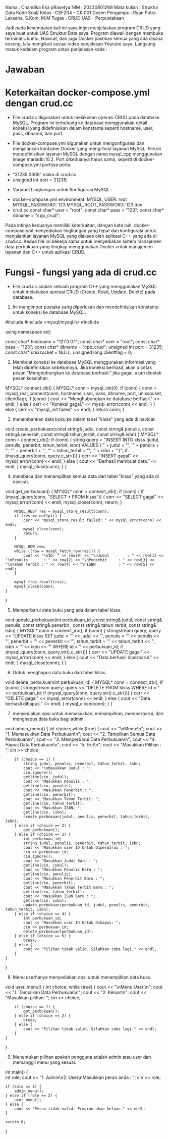 Nama : Chandika Eka pRasetya
NIM : 20230801268
Mata kuliah : Struktur Data
Kode Soal/ Kelas : CSF204 - CR 001
Dosen Pengampu : Ryan Putra Laksana, S.Kom, M.M
Tugas : CRUD UAS - Perpustakaan

Jadi pada kesempatan kali ini saya ingin menjelaskan program CRUD yang saya buat untuk UAS Struktur Data saya.
Program diawali dengan membuka terminal Ubuntu, Navicat, dan juga Docker pastikan semua yang ada disana kosong, lalu mengikuti sesuai video penjelasan Youtube saya. Langsung masuk kedalam program untuk penjelasan kode :

# Jawaban
# Keterkaitan docker-compose.yml dengan crud.cc
* File crud.cc digunakan untuk melakukan operasi CRUD pada database MySQL. Program ini terhubung ke database menggunakan detail koneksi yang didefinisikan dalam konstanta seperti hostname, user, pass, dbname, dan port.

* File docker-compose.yml digunakan untuk mengonfigurasi dan menjalankan kontainer Docker yang meng-host layanan MySQL. File ini mendefinisikan layanan MySQL dengan nama mysql_cpp menggunakan image mariadb:10.2. Port dikeduanya harus sama, seperti di docker-compose.yml portnya
ports:
- "31235:3306"
maka di crud.cc 
- unsigned int port = 31235;

* Variabel Lingkungan untuk Konfigurasi MySQL :
- docker-compose.yml 
environment:
  MYSQL_USER: root
  MYSQL_PASSWORD: 123
  MYSQL_ROOT_PASSWORD: 123
            dan
- crud.cc
const char* user = "root";
const char* pass = "123";
const char* dbname = "cpp_crud";

Pada intinya keduanya memiliki keterkaitan, dengan kata lain, docker-compose.yml menyediakan lingkungan yang tepat dan konfigurasi untuk menjalankan layanan MySQL yang diakses oleh aplikasi C++ yang ada di crud.cc. Kedua file ini bekerja sama untuk menyediakan sistem manajemen data perbukuan yang lengkap menggunakan Docker untuk manajemen layanan dan C++ untuk aplikasi CRUD.

# Fungsi - fungsi yang ada di crud.cc
* File crud.cc adalah sebuah program C++ yang menggunakan MySQL untuk melakukan operasi CRUD (Create, Read, Update, Delete) pada database.

1. Ini mengimpor pustaka yang diperlukan dan mendefinisikan konstanta untuk koneksi ke database MySQL.

#include <iostream>
#include <mysql/mysql.h>
#include <sstream>

using namespace std;

const char* hostname = "127.0.0.1";
const char* user = "root";
const char* pass = "123";
const char* dbname = "cpp_crud";
unsigned int port = 31235;
const char* unixsocket = NULL;
unsigned long clientflag = 0;


2. Membuat koneksi ke database MySQL menggunakan informasi yang telah didefinisikan sebelumnya. Jika koneksi berhasil, akan dicetak pesan "Menghubungkan ke database berhasil." jika gagal, akan dicetak pesan kesalahan.

MYSQL* connect_db() {
    MYSQL* conn = mysql_init(0);
    if (conn) {
        conn = mysql_real_connect(conn, hostname, user, pass, dbname, port, unixsocket, clientflag);
        if (conn) {
            cout << "Menghubungkan ke database berhasil." << endl;
        } else {
            cerr << "Koneksi gagal." << mysql_error(conn) << endl;
        }
    } else {
        cerr << "mysql_init failed" << endl;
    }
    return conn;
}

3. menambahkan data buku ke dalam tabel "klsss" yang ada di navicat.

void create_perbukuan(const string& judul, const string& penulis, const string& penerbit, const string& tahun_terbit, const string& isbn) {
    MYSQL* conn = connect_db();
    if (conn) {
        string query = "INSERT INTO klsss (judul, penulis, penerbit, tahun_terbit, isbn) VALUES ('" + judul + "', '" + penulis + "', '" + penerbit + "', '" + tahun_terbit + "', '" + isbn  + "')";
        if (mysql_query(conn, query.c_str())) {
            cerr << "INSERT gagal" << mysql_error(conn) << endl;
        } else {
            cout << "Berhasil membuat data." << endl;
        }
        mysql_close(conn);
    }
}


4.  membaca dan menampilkan semua data dari tabel "klsss" yang ada di navicat.

void get_perbukuan() {
    MYSQL* conn = connect_db();
    if (conn) {
        if (mysql_query(conn, "SELECT * FROM klsss")) {
            cerr << "SELECT gagal" << mysql_error(conn) << endl;
            mysql_close(conn);
            return;
        }

        MYSQL_RES* res = mysql_store_result(conn);
        if (res == nullptr) {
            cerr << "mysql_store_result failed: " << mysql_error(conn) << endl;
            mysql_close(conn);
            return;
        }

        MYSQL_ROW row;
        while ((row = mysql_fetch_row(res))) {
            cout << "\nID: " << row[0] << "\nJudul        : " << row[1] << "\nPenulis       : " << row[2] << "\nPenerbit     : " << row[3] << "\nTahun Terbit : " << row[4] << "\nISBN          : " << row[5] << endl;
        }

        mysql_free_result(res);
        mysql_close(conn);
    }
}


5. Memperbarui data buku yang ada dalam tabel klsss.

void update_perbukuan(int perbukuan_id ,const string& judul, const string& penulis, const string& penerbit , const string& tahun_terbit, const string& isbn) {
    MYSQL* conn = connect_db();
    if (conn) {
        stringstream query;
        query << "UPDATE klsss SET judul = '" << judul << "', penulis = '" << penulis << "', penerbit = '" << penerbit << "', tahun_terbit = '" << tahun_terbit << "', isbn = '" << isbn << "' WHERE id = " << perbukuan_id;
        if (mysql_query(conn, query.str().c_str())) {
            cerr << "UPDATE gagal" << mysql_error(conn) << endl;
        } else {
            cout << "Data berhasil diperbarui." << endl;
        }
        mysql_close(conn);
    }
}


6. Untuk menghapus data buku dari tabel klsss.

void delete_perbukuan(int perbukuan_id) {
    MYSQL* conn = connect_db();
    if (conn) {
        stringstream query;
        query << "DELETE FROM klsss  WHERE id = " << perbukuan_id;
        if (mysql_query(conn, query.str().c_str())) {
            cerr << "DELETE gagal" << mysql_error(conn) << endl;
        } else {
            cout << "Data berhasil dihapus." << endl;
        }
        mysql_close(conn);
    }
}


7. menyediakan opsi untuk memasukkan, menampilkan, memperbarui, dan menghapus data buku bagi admin.

void admin_menu() {
    int choice;
    while (true) {
        cout << "\nMenu:\n";
        cout << "1. Memasukkan Data Perbukuan\n";
        cout << "2. Tampilkan Semua Data Perbukuan\n";
        cout << "3. Memperbarui Data Perbukuan\n";
        cout << "4. Hapus Data Perbukuan\n";
        cout << "5. Exit\n";
        cout << "Masukkan Pilihan : ";
        cin >> choice;

        if (choice == 1) {
            string judul, penulis, penerbit, tahun_terbit, isbn;
            cout << "\nMasukkan Judul : ";
            cin.ignore();
            getline(cin, judul);
            cout << "Masukkan Penulis : ";
            getline(cin, penulis);
            cout << "Masukkan Penerbit : ";
            getline(cin, penerbit);
            cout << "Masukkan Tahun Terbit: ";
            getline(cin, tahun_terbit);
            cout << "Masukkan ISBN: ";
            getline(cin, isbn);
            create_perbukuan(judul, penulis, penerbit, tahun_terbit, isbn);
        } else if (choice == 2) {
            get_perbukuan();
        } else if (choice == 3) {
            int perbukuan_id;
            string judul, penulis, penerbit, tahun_terbit, isbn;
            cout << "Masukkan user ID Untuk Diperbarui : ";
            cin >> perbukuan_id;
            cin.ignore();
            cout << "Masukkan Judul Baru : ";
            getline(cin, judul);
            cout << "Masukkan Penulis Baru : ";
            getline(cin, penulis);
            cout << "Masukkan Penerbit Baru : ";
            getline(cin, penerbit);
            cout << "Masukkan Tahun Terbit Baru : ";
            getline(cin, tahun_terbit);
            cout << "Masukkan ISBN Baru : ";
            getline(cin, isbn);
            update_perbukuan(perbukuan_id, judul, penulis, penerbit, tahun_terbit, isbn);
        } else if (choice == 4) {
            int perbukuan_id;
            cout << "Masukkan user ID Untuk Dihapus: ";
            cin >> perbukuan_id;
            delete_perbukuan(perbukuan_id);
        } else if (choice == 5) {
            break;
        } else {
            cout << "Pilihan tidak valid. Silahkan coba lagi." << endl;
        }
    }
}


8. Menu userhanya menyediakan opsi untuk menampilkan data buku.

void user_menu() {
    int choice;
    while (true) {
        cout << "\nMenu User:\n";
        cout << "1. Tampilkan Data Perbukuan\n";
        cout << "2. Keluar\n";
        cout << "Masukkan pilihan: ";
        cin >> choice;

        if (choice == 1) {
            get_perbukuan();
        } else if (choice == 2) {
            break;
        } else {
            cout << "Pilihan tidak valid. Silahkan coba lagi." << endl;
        }
    }
}

9. Menentukan pilihan apakah pengguna adalah admin atau user dan memanggil menu yang sesuai.

int main() {    
    int role;
    cout << "1. Admin\n2. User\nMasukkan peran anda : ";
    cin >> role;

    if (role == 1) {
        admin_menu();
    } else if (role == 2) {
        user_menu();
    } else {
        cout << "Peran tidak valid. Program akan keluar." << endl;
    }

    return 0;
}




